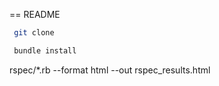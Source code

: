 == README

```bash
 git clone 
```
```bash
 bundle install
```


rspec/*.rb  --format html --out rspec_results.html


